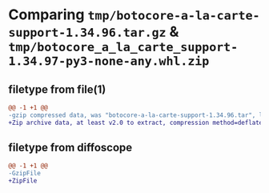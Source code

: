 # Comparing `tmp/botocore-a-la-carte-support-1.34.96.tar.gz` & `tmp/botocore_a_la_carte_support-1.34.97-py3-none-any.whl.zip`

## filetype from file(1)

```diff
@@ -1 +1 @@
-gzip compressed data, was "botocore-a-la-carte-support-1.34.96.tar", last modified: Thu May  2 01:01:41 2024, max compression
+Zip archive data, at least v2.0 to extract, compression method=deflate
```

## filetype from diffoscope

```diff
@@ -1 +1 @@
-GzipFile
+ZipFile
```

